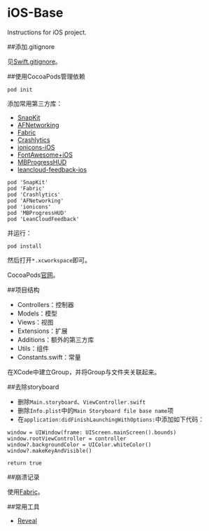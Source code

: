 iOS-Base
========

Instructions for iOS project.

##添加.gitignore

见[Swift.gitignore](https://github.com/github/gitignore/blob/master/Swift.gitignore)。

##使用CocoaPods管理依赖

```
pod init
```

添加常用第三方库：

* [SnapKit](https://github.com/SnapKit/SnapKit)
* [AFNetworking](https://github.com/AFNetworking/AFNetworking)
* [Fabric](https://fabric.io)
* [Crashlytics](https://get.fabric.io/crashlytics)
* [ionicons-iOS](https://github.com/sweetmandm/ionicons-iOS)
* [FontAwesome+iOS](https://github.com/alexdrone/ios-fontawesome)
* [MBProgressHUD](https://github.com/jdg/MBProgressHUD)
* [leancloud-feedback-ios](https://github.com/leancloud/leancloud-feedback-ios)

```
pod 'SnapKit'
pod 'Fabric'
pod 'Crashlytics'
pod 'AFNetworking'
pod 'ionicons'
pod 'MBProgressHUD'
pod 'LeanCloudFeedback'
```

并运行：

```
pod install
```

然后打开`*.xcworkspace`即可。

CocoaPods[官网](https://cocoapods.org)。

##项目结构

* Controllers：控制器
* Models：模型
* Views：视图
* Extensions：扩展
* Additions：额外的第三方库
* Utils：组件
* Constants.swift：常量

在XCode中建立Group，并将Group与文件夹关联起来。

##去除storyboard

* 删除`Main.storyboard`、`ViewController.swift`
* 删除`Info.plist`中的`Main Storyboard file base name`项
* 在`application:didFinishLaunchingWithOptions:`中添加如下代码：
```objc
window = UIWindow(frame: UIScreen.mainScreen().bounds)
window.rootViewController = controller
window?.backgroundColor = UIColor.whiteColor()
window?.makeKeyAndVisible()

return true
```

##崩溃记录

使用[Fabric](https://fabric.io)。

##常用工具

* [Reveal](http://revealapp.com)
